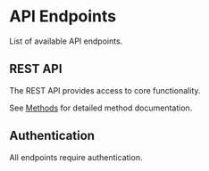 # API Endpoints

List of available API endpoints.

## REST API

The REST API provides access to core functionality.

See [Methods](./methods.md) for detailed method documentation.

## Authentication

All endpoints require authentication.
